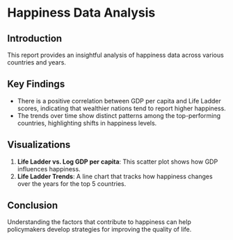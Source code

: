 # Happiness Data Analysis

## Introduction
This report provides an insightful analysis of happiness data across various countries and years.

## Key Findings
- There is a positive correlation between GDP per capita and Life Ladder scores, indicating that wealthier nations tend to report higher happiness.
- The trends over time show distinct patterns among the top-performing countries, highlighting shifts in happiness levels.

## Visualizations
1. **Life Ladder vs. Log GDP per capita**: This scatter plot shows how GDP influences happiness.
2. **Life Ladder Trends**: A line chart that tracks how happiness changes over the years for the top 5 countries.

## Conclusion
Understanding the factors that contribute to happiness can help policymakers develop strategies for improving the quality of life.
